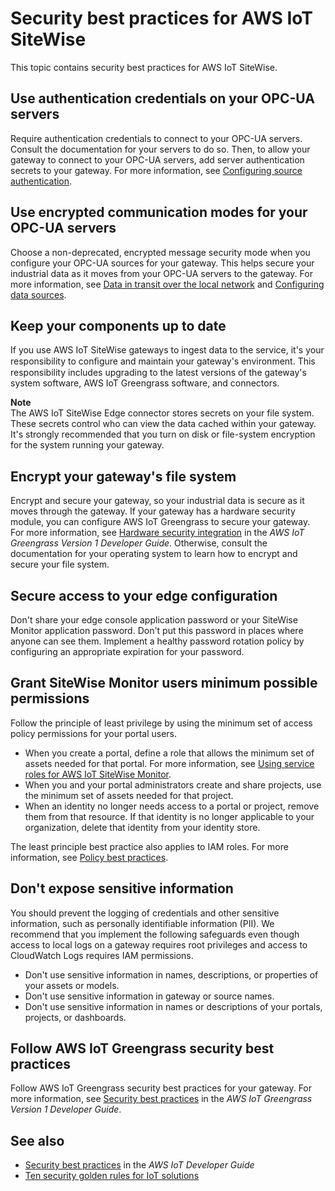 # Security best practices for AWS IoT SiteWise<a name="security-best-practices"></a>

This topic contains security best practices for AWS IoT SiteWise\.

## Use authentication credentials on your OPC\-UA servers<a name="security-best-practices-opc-ua-authentication"></a>

Require authentication credentials to connect to your OPC\-UA servers\. Consult the documentation for your servers to do so\. Then, to allow your gateway to connect to your OPC\-UA servers, add server authentication secrets to your gateway\. For more information, see [Configuring source authentication](configure-source-authentication.md)\.

## Use encrypted communication modes for your OPC\-UA servers<a name="security-best-practices-opc-ua-encryption"></a>

Choose a non\-deprecated, encrypted message security mode when you configure your OPC\-UA sources for your gateway\. This helps secure your industrial data as it moves from your OPC\-UA servers to the gateway\. For more information, see [Data in transit over the local network](encryption-in-transit.md#local-encryption-in-transit) and [Configuring data sources](configure-sources.md)\.

## Keep your components up to date<a name="security-best-practices-update-regularly"></a>

If you use AWS IoT SiteWise gateways to ingest data to the service, it's your responsibility to conﬁgure and maintain your gateway's environment\. This responsibility includes upgrading to the latest versions of the gateway's system software, AWS IoT Greengrass software, and connectors\. 

**Note**  
The AWS IoT SiteWise Edge connector stores secrets on your file system\. These secrets control who can view the data cached within your gateway\. It's strongly recommended that you turn on disk or file\-system encryption for the system running your gateway\. 

## Encrypt your gateway's file system<a name="security-best-practices-gateway-encryption"></a>

Encrypt and secure your gateway, so your industrial data is secure as it moves through the gateway\. If your gateway has a hardware security module, you can configure AWS IoT Greengrass to secure your gateway\. For more information, see [Hardware security integration](https://docs.aws.amazon.com/greengrass/latest/developerguide/hardware-security.html) in the *AWS IoT Greengrass Version 1 Developer Guide*\. Otherwise, consult the documentation for your operating system to learn how to encrypt and secure your file system\.

## Secure access to your edge configuration<a name="security-best-practices-edge-access-control"></a>

Don't share your edge console application password or your SiteWise Monitor application password\. Don't put this password in places where anyone can see them\. Implement a healthy password rotation policy by configuring an appropriate expiration for your password\.

## Grant SiteWise Monitor users minimum possible permissions<a name="security-best-practices-minimum-monitor-permissions"></a>

Follow the principle of least privilege by using the minimum set of access policy permissions for your portal users\.
+ When you create a portal, define a role that allows the minimum set of assets needed for that portal\. For more information, see [Using service roles for AWS IoT SiteWise Monitor](monitor-service-role.md)\.
+ When you and your portal administrators create and share projects, use the minimum set of assets needed for that project\.
+ When an identity no longer needs access to a portal or project, remove them from that resource\. If that identity is no longer applicable to your organization, delete that identity from your identity store\.

The least principle best practice also applies to IAM roles\. For more information, see [Policy best practices](security_iam_id-based-policy-examples.md#security_iam_service-with-iam-policy-best-practices)\.

## Don't expose sensitive information<a name="security-best-practices-sensitive-information"></a>

You should prevent the logging of credentials and other sensitive information, such as personally identifiable information \(PII\)\. We recommend that you implement the following safeguards even though access to local logs on a gateway requires root privileges and access to CloudWatch Logs requires IAM permissions\.
+ Don't use sensitive information in names, descriptions, or properties of your assets or models\.
+ Don't use sensitive information in gateway or source names\.
+ Don't use sensitive information in names or descriptions of your portals, projects, or dashboards\.

## Follow AWS IoT Greengrass security best practices<a name="security-best-practices-greengrass-guidelines"></a>

Follow AWS IoT Greengrass security best practices for your gateway\. For more information, see [Security best practices](https://docs.aws.amazon.com/greengrass/latest/developerguide/security-best-practices.html) in the *AWS IoT Greengrass Version 1 Developer Guide*\.

## See also<a name="security-best-practices-see-also"></a>
+ [Security best practices](https://docs.aws.amazon.com/iot/latest/developerguide/security-best-practices.html) in the *AWS IoT Developer Guide*
+ [Ten security golden rules for IoT solutions](http://aws.amazon.com/blogs/iot/ten-security-golden-rules-for-iot-solutions/)